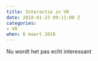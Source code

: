 ```yaml
---
title: Interactie in VR
date: 2018-01-23 09:11:00 Z
categories:
- VR
when: 6 maart 2018
---
```


Nu wordt het pas echt interessant
